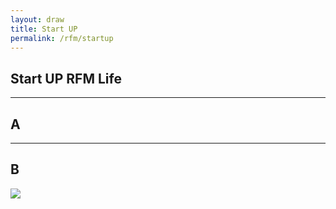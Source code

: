 ```yaml
---
layout: draw
title: Start UP
permalink: /rfm/startup
---
```



## Start UP RFM Life  


  
 

----------------------
## A
  

  
  

----------------------
## B




<a><img src="http://web.njj12.net/public/images/lw6-1.png"></a><br>
  
